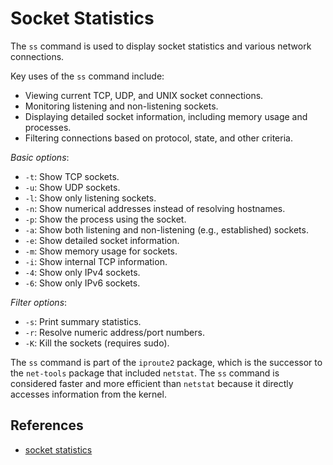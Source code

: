 # Socket Statistics
The `ss` command is used to display socket statistics and various network connections.

Key uses of the `ss` command include:
- Viewing current TCP, UDP, and UNIX socket connections.
- Monitoring listening and non-listening sockets.
- Displaying detailed socket information, including memory usage and processes.
- Filtering connections based on protocol, state, and other criteria.


*Basic options*:
- `-t`: Show TCP sockets.
- `-u`: Show UDP sockets.
- `-l`: Show only listening sockets.
- `-n`: Show numerical addresses instead of resolving hostnames.
- `-p`: Show the process using the socket.
- `-a`: Show both listening and non-listening (e.g., established) sockets.
- `-e`: Show detailed socket information.
- `-m`: Show memory usage for sockets.
- `-i`: Show internal TCP information.
- `-4`: Show only IPv4 sockets.
- `-6`: Show only IPv6 sockets.

*Filter options*:
- `-s`: Print summary statistics.
- `-r`: Resolve numeric address/port numbers.
- `-K`: Kill the sockets (requires sudo).


The `ss` command is part of the `iproute2` package, which is the successor to the `net-tools` package that included `netstat`. The `ss` command is considered faster and more efficient than `netstat` because it directly accesses information from the kernel.

## References
- [socket statistics](https://man7.org/linux/man-pages/man8/ss.8.html)
